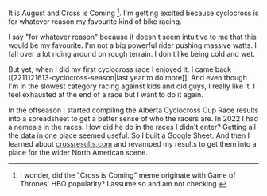 It is August and Cross is Coming [^1]. I'm getting excited because cyclocross is for whatever reason my favourite kind of bike racing.

I say "for whatever reason" because it doesn't seem intuitive to me that this would be my favourite. I'm not a big powerful rider pushing massive watts. I fall over a lot riding around on rough terrain. I don't like being cold and wet.

But yet, when I did my first cyclocross race I enjoyed it. I came back [[2211121613-cyclocross-season|last year to do more]]. And even though I'm in the slowest category racing against kids and old guys, I really like it. I feel exhausted at the end of a race but I want to do it again.

In the offseason I started compiling the Alberta Cyclocross Cup Race results into a spreadsheet to get a better sense of who the racers are. In 2022 I had a nemesis in the races. How did he do in the races I didn't enter? Getting all the data in one place seemed useful. So I built a Google Sheet. And then I learned about [crossresults.com](https://crossreults.com) and revamped my results to get them into a place for the wider North American scene.

[^1]: I wonder, did the "Cross is Coming" meme originate with Game of Thrones' HBO popularity? I assume so and am not checking.
